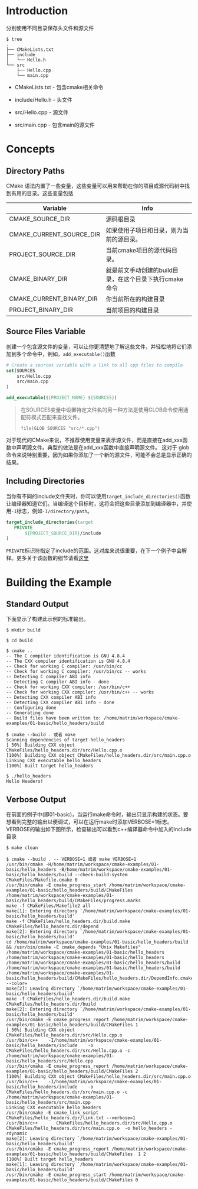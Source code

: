 # Introduction
分别使用不同目录保存头文件和源文件
```shell script
$ tree
.
├── CMakeLists.txt
├── include
│   └── Hello.h
└── src
    ├── Hello.cpp
    └── main.cpp
```
- CMakeLists.txt - 包含cmake相关命令  

- include/Hello.h - 头文件

- src/Hello.cpp - 源文件

- src/main.cpp - 包含main的源文件
# Concepts
## Directory Paths
CMake 语法内置了一些变量，这些变量可以用来帮助在你的项目或源代码树中找到有用的目录。这些变量包括
	
| Variable | Info |
| ---------------|----------------|
| CMAKE_SOURCE_DIR | 源码根目录 |
| CMAKE_CURRENT_SOURCE_DIR | 如果使用子项目和目录，则为当前的源目录。 |
| PROJECT_SOURCE_DIR | 当前cmake项目的源代码目录。 |
| CMAKE_BINARY_DIR | 就是前文手动创建的build目录，在这个目录下执行cmake命令 |
| CMAKE_CURRENT_BINARY_DIR | 你当前所在的构建目录 |
| PROJECT_BINARY_DIR | 当前项目的构建目录 |
## Source Files Variable
创建一个包含源文件的变量，可以让你更清楚地了解这些文件，并轻松地将它们添加到多个命令中，例如，`add_executable()`函数
```cmake
# Create a sources variable with a link to all cpp files to compile
set(SOURCES
    src/Hello.cpp
    src/main.cpp
)

add_executable(${PROJECT_NAME} ${SOURCES})
```
>在SOURCES变量中设置特定文件名的另一种方法是使用GLOB命令使用通配符模式匹配来查找文件。
>```shell script
>file(GLOB SOURCES "src/*.cpp")
>```
对于现代的CMake来说，不推荐使用变量来表示源文件，而是直接在add_xxx函数中声明源文件。典型的做法是在add_xxx函数中直接声明源文件。
 这对于 glob 命令来说特别重要，因为如果你添加了一个新的源文件，可能不会总是显示正确的结果。
 ## Including Directories
 当你有不同的include文件夹时，你可以使用`target_include_directories()`函数让编译器知道它们。当编译这个目标时，这将会把这些目录添加到编译器中，并使用`-I`标志，例如`-I/directory/path`。
 ```cmake
target_include_directories(target
    PRIVATE
        ${PROJECT_SOURCE_DIR}/include
)
```
`PRIVATE`标识符指定了include的范围。这对库来说很重要，在下一个例子中会解释。更多关于该函数的细节请看[这里](https://cmake.org/cmake/help/v3.0/command/target_include_directories.html)
# Building the Example
## Standard Output
下面显示了构建此示例的标准输出。
```shell script
$ mkdir build

$ cd build

$ cmake ..
-- The C compiler identification is GNU 4.8.4
-- The CXX compiler identification is GNU 4.8.4
-- Check for working C compiler: /usr/bin/cc
-- Check for working C compiler: /usr/bin/cc -- works
-- Detecting C compiler ABI info
-- Detecting C compiler ABI info - done
-- Check for working CXX compiler: /usr/bin/c++
-- Check for working CXX compiler: /usr/bin/c++ -- works
-- Detecting CXX compiler ABI info
-- Detecting CXX compiler ABI info - done
-- Configuring done
-- Generating done
-- Build files have been written to: /home/matrim/workspace/cmake-examples/01-basic/hello_headers/build

$ cmake --build . 或者 make
Scanning dependencies of target hello_headers
[ 50%] Building CXX object CMakeFiles/hello_headers.dir/src/Hello.cpp.o
[100%] Building CXX object CMakeFiles/hello_headers.dir/src/main.cpp.o
Linking CXX executable hello_headers
[100%] Built target hello_headers

$ ./hello_headers
Hello Headers!
```
## Verbose Output
在前面的例子中(即01-basic)，当运行make命令时，输出只显示构建的状态。要想看到完整的输出以便调试，可以在运行make时添加VERBOSE=1标志。
VERBOSE的输出如下图所示，检查输出可以看到c++编译器命令中加入的include目录
```shell script
$ make clean

$ cmake --build . -- VERBOSE=1 或者 make VERBOSE=1
/usr/bin/cmake -H/home/matrim/workspace/cmake-examples/01-basic/hello_headers -B/home/matrim/workspace/cmake-examples/01-basic/hello_headers/build --check-build-system CMakeFiles/Makefile.cmake 0
/usr/bin/cmake -E cmake_progress_start /home/matrim/workspace/cmake-examples/01-basic/hello_headers/build/CMakeFiles /home/matrim/workspace/cmake-examples/01-basic/hello_headers/build/CMakeFiles/progress.marks
make -f CMakeFiles/Makefile2 all
make[1]: Entering directory `/home/matrim/workspace/cmake-examples/01-basic/hello_headers/build'
make -f CMakeFiles/hello_headers.dir/build.make CMakeFiles/hello_headers.dir/depend
make[2]: Entering directory `/home/matrim/workspace/cmake-examples/01-basic/hello_headers/build'
cd /home/matrim/workspace/cmake-examples/01-basic/hello_headers/build && /usr/bin/cmake -E cmake_depends "Unix Makefiles" /home/matrim/workspace/cmake-examples/01-basic/hello_headers /home/matrim/workspace/cmake-examples/01-basic/hello_headers /home/matrim/workspace/cmake-examples/01-basic/hello_headers/build /home/matrim/workspace/cmake-examples/01-basic/hello_headers/build /home/matrim/workspace/cmake-examples/01-basic/hello_headers/build/CMakeFiles/hello_headers.dir/DependInfo.cmake --color=
make[2]: Leaving directory `/home/matrim/workspace/cmake-examples/01-basic/hello_headers/build'
make -f CMakeFiles/hello_headers.dir/build.make CMakeFiles/hello_headers.dir/build
make[2]: Entering directory `/home/matrim/workspace/cmake-examples/01-basic/hello_headers/build'
/usr/bin/cmake -E cmake_progress_report /home/matrim/workspace/cmake-examples/01-basic/hello_headers/build/CMakeFiles 1
[ 50%] Building CXX object CMakeFiles/hello_headers.dir/src/Hello.cpp.o
/usr/bin/c++    -I/home/matrim/workspace/cmake-examples/01-basic/hello_headers/include    -o CMakeFiles/hello_headers.dir/src/Hello.cpp.o -c /home/matrim/workspace/cmake-examples/01-basic/hello_headers/src/Hello.cpp
/usr/bin/cmake -E cmake_progress_report /home/matrim/workspace/cmake-examples/01-basic/hello_headers/build/CMakeFiles 2
[100%] Building CXX object CMakeFiles/hello_headers.dir/src/main.cpp.o
/usr/bin/c++    -I/home/matrim/workspace/cmake-examples/01-basic/hello_headers/include    -o CMakeFiles/hello_headers.dir/src/main.cpp.o -c /home/matrim/workspace/cmake-examples/01-basic/hello_headers/src/main.cpp
Linking CXX executable hello_headers
/usr/bin/cmake -E cmake_link_script CMakeFiles/hello_headers.dir/link.txt --verbose=1
/usr/bin/c++       CMakeFiles/hello_headers.dir/src/Hello.cpp.o CMakeFiles/hello_headers.dir/src/main.cpp.o  -o hello_headers -rdynamic
make[2]: Leaving directory `/home/matrim/workspace/cmake-examples/01-basic/hello_headers/build'
/usr/bin/cmake -E cmake_progress_report /home/matrim/workspace/cmake-examples/01-basic/hello_headers/build/CMakeFiles  1 2
[100%] Built target hello_headers
make[1]: Leaving directory `/home/matrim/workspace/cmake-examples/01-basic/hello_headers/build'
/usr/bin/cmake -E cmake_progress_start /home/matrim/workspace/cmake-examples/01-basic/hello_headers/build/CMakeFiles 0
```